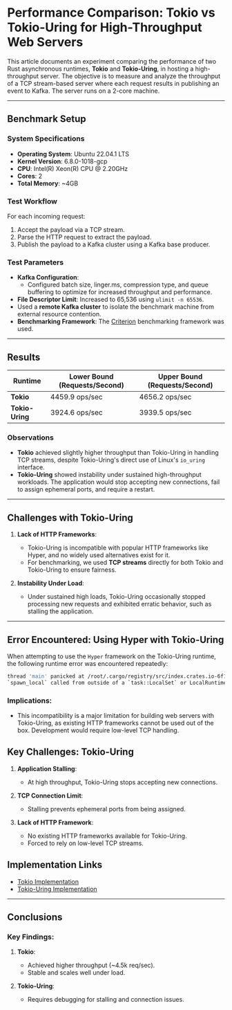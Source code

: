 # Performance Comparison: Tokio vs Tokio-Uring for High-Throughput Web Servers

This article documents an experiment comparing the performance of two Rust asynchronous runtimes, **Tokio** and **Tokio-Uring**, 
in hosting a high-throughput server. The objective is to measure and analyze the throughput of a TCP stream-based server 
where each request results in publishing an event to Kafka. The server runs on a 2-core machine.

---

## Benchmark Setup

### System Specifications
- **Operating System**: Ubuntu 22.04.1 LTS
- **Kernel Version**: 6.8.0-1018-gcp
- **CPU**: Intel(R) Xeon(R) CPU @ 2.20GHz
- **Cores**: 2
- **Total Memory**: ~4GB

### Test Workflow
For each incoming request:
1. Accept the payload via a TCP stream.
2. Parse the HTTP request to extract the payload.
3. Publish the payload to a Kafka cluster using a Kafka base producer.

### Test Parameters
- **Kafka Configuration**:
    - Configured batch size, linger.ms, compression type, and queue buffering to optimize for increased throughput and performance.
- **File Descriptor Limit**: Increased to 65,536 using `ulimit -n 65536`.
- Used a **remote Kafka cluster** to isolate the benchmark machine from external resource contention.
- **Benchmarking Framework**: The [Criterion](https://github.com/bheisler/criterion.rs) benchmarking framework was used.

---

## Results

| Runtime         | Lower Bound (Requests/Second) | Upper Bound (Requests/Second) |  
|------------------|-------------------------------|-------------------------------|  
| **Tokio**       | 4459.9 ops/sec                | 4656.2 ops/sec                |  
| **Tokio-Uring** | 3924.6 ops/sec                | 3939.5 ops/sec                |  


### Observations
- **Tokio** achieved slightly higher throughput than Tokio-Uring in handling TCP streams, despite Tokio-Uring's direct use of Linux's `io_uring` interface.
- **Tokio-Uring** showed instability under sustained high-throughput workloads. The application would stop accepting new connections, fail to assign ephemeral ports, and require a restart.

---

## Challenges with Tokio-Uring

1. **Lack of HTTP Frameworks**:
    - Tokio-Uring is incompatible with popular HTTP frameworks like Hyper, and no widely used alternatives exist for it.
    - For benchmarking, we used **TCP streams** directly for both Tokio and Tokio-Uring to ensure fairness.

2. **Instability Under Load**:
    - Under sustained high loads, Tokio-Uring occasionally stopped processing new requests and exhibited erratic behavior, such as stalling the application.

---

## Error Encountered: Using Hyper with Tokio-Uring

When attempting to use the `Hyper` framework on the Tokio-Uring runtime, the following runtime error was encountered repeatedly:

```bash
thread 'main' panicked at /root/.cargo/registry/src/index.crates.io-6f17d22bba15001f/tokio-1.42.0/src/task/local.rs:418:29:
`spawn_local` called from outside of a `task::LocalSet` or LocalRuntime
```

### Implications:
- This incompatibility is a major limitation for building web servers with Tokio-Uring, as existing HTTP frameworks cannot be used out of the box. Development would require low-level TCP handling.


## Key Challenges: Tokio-Uring

1. **Application Stalling**:
    - At high throughput, Tokio-Uring stops accepting new connections.

2. **TCP Connection Limit**:
    - Stalling prevents ephemeral ports from being assigned.

3. **Lack of HTTP Framework**:
    - No existing HTTP frameworks available for Tokio-Uring.
    - Forced to rely on low-level TCP streams.

## Implementation Links

- [Tokio Implementation](https://github.com/shbhmrzd/benchmark_tokio_uring/blob/main/io_uring_feedback/src/main_tcp_tokio_remote_kafka_base_producer.rs)
- [Tokio-Uring Implementation](https://github.com/shbhmrzd/benchmark_tokio_uring/blob/main/io_uring_feedback/src/main_tcp_remote_kafka_base_producer.rs)


---

## Conclusions

### **Key Findings**:
1. **Tokio**:
    - Achieved higher throughput (~4.5k req/sec).
    - Stable and scales well under load.

2. **Tokio-Uring**:
    - Requires debugging for stalling and connection issues.
